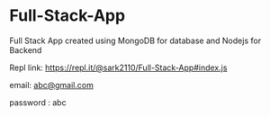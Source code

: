 # Full-Stack-App

Full Stack App created using MongoDB for database and Nodejs for Backend

Repl link: https://repl.it/@sark2110/Full-Stack-App#index.js

email: abc@gmail.com

password : abc
